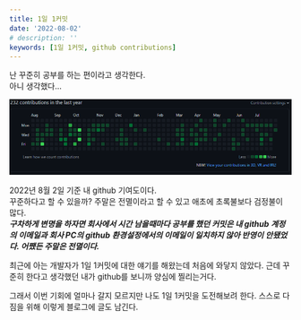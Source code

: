 ```yaml
---
title: 1일 1커밋
date: '2022-08-02'
# description: ''
keywords: [1일 1커밋, github contributions]
---
```


난 꾸준히 공부를 하는 편이라고 생각한다.  
아니 생각했다...

![2022년 8월 2일 기준 sonky740 github 기여도](./contributions.png)

2022년 8월 2일 기준 내 github 기여도이다.  
꾸준하다고 할 수 있을까? 주말은 전멸이라고 할 수 있고 애초에 초록불보다 검정불이 많다.  
***구차하게 변명을 하자면 회사에서 시간 남을때마다 공부를 했던 커밋은 내 github 계정의 이메일과 회사 PC의 github 환경설정에서의 이메일이 일치하지 않아 반영이 안됐었다. 어쨌든 주말은 전멸이다.***

최근에 아는 개발자가 1일 1커밋에 대한 얘기를 해왔는데 처음에 와닿지 않았다. 근데 꾸준히 한다고 생각했던 내가 github를 보니까 양심에 찔리는거다.

그래서 이번 기회에 얼마나 갈지 모르지만 나도 1일 1커밋을 도전해보려 한다. 스스로 다짐을 위해 이렇게 블로그에 글도 남긴다.
